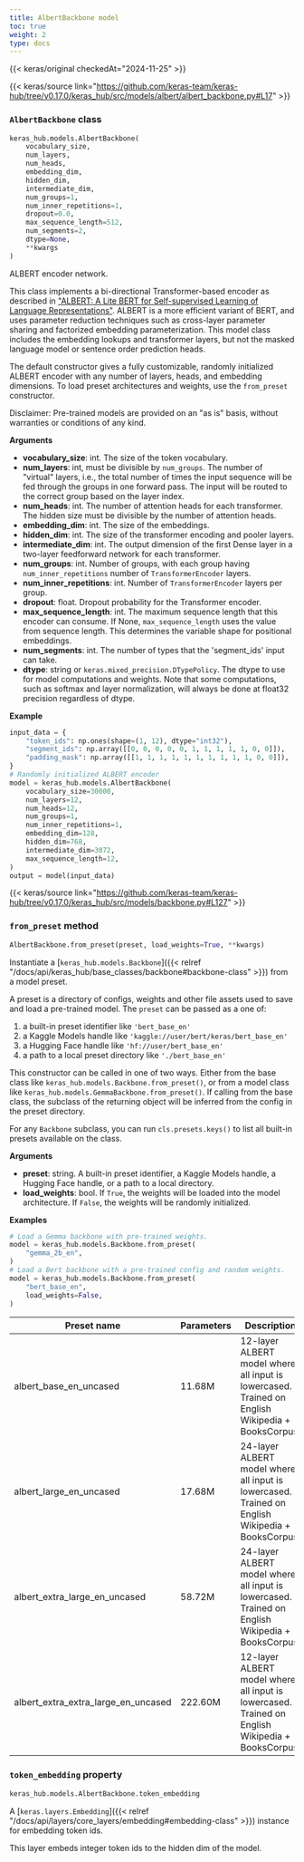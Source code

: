 ```yaml
---
title: AlbertBackbone model
toc: true
weight: 2
type: docs
---
```


{{< keras/original checkedAt="2024-11-25" >}}

{{< keras/source link="https://github.com/keras-team/keras-hub/tree/v0.17.0/keras_hub/src/models/albert/albert_backbone.py#L17" >}}

### `AlbertBackbone` class

```python
keras_hub.models.AlbertBackbone(
    vocabulary_size,
    num_layers,
    num_heads,
    embedding_dim,
    hidden_dim,
    intermediate_dim,
    num_groups=1,
    num_inner_repetitions=1,
    dropout=0.0,
    max_sequence_length=512,
    num_segments=2,
    dtype=None,
    **kwargs
)
```

ALBERT encoder network.

This class implements a bi-directional Transformer-based encoder as
described in
["ALBERT: A Lite BERT for Self-supervised Learning of Language Representations"](https://arxiv.org/abs/1909.11942).
ALBERT is a more efficient variant of BERT, and uses parameter reduction
techniques such as cross-layer parameter sharing and factorized embedding
parameterization. This model class includes the embedding lookups and
transformer layers, but not the masked language model or sentence order
prediction heads.

The default constructor gives a fully customizable, randomly initialized
ALBERT encoder with any number of layers, heads, and embedding dimensions.
To load preset architectures and weights, use the `from_preset` constructor.

Disclaimer: Pre-trained models are provided on an "as is" basis, without
warranties or conditions of any kind.

**Arguments**

- **vocabulary_size**: int. The size of the token vocabulary.
- **num_layers**: int, must be divisible by `num_groups`. The number of
  "virtual" layers, i.e., the total number of times the input sequence
  will be fed through the groups in one forward pass. The input will
  be routed to the correct group based on the layer index.
- **num_heads**: int. The number of attention heads for each transformer.
  The hidden size must be divisible by the number of attention heads.
- **embedding_dim**: int. The size of the embeddings.
- **hidden_dim**: int. The size of the transformer encoding and pooler layers.
- **intermediate_dim**: int. The output dimension of the first Dense layer in
  a two-layer feedforward network for each transformer.
- **num_groups**: int. Number of groups, with each group having
  `num_inner_repetitions` number of `TransformerEncoder` layers.
- **num_inner_repetitions**: int. Number of `TransformerEncoder` layers per
  group.
- **dropout**: float. Dropout probability for the Transformer encoder.
- **max_sequence_length**: int. The maximum sequence length that this encoder
  can consume. If None, `max_sequence_length` uses the value from
  sequence length. This determines the variable shape for positional
  embeddings.
- **num_segments**: int. The number of types that the 'segment_ids' input can
  take.
- **dtype**: string or `keras.mixed_precision.DTypePolicy`. The dtype to use
  for model computations and weights. Note that some computations,
  such as softmax and layer normalization, will always be done at
  float32 precision regardless of dtype.

**Example**

```python
input_data = {
    "token_ids": np.ones(shape=(1, 12), dtype="int32"),
    "segment_ids": np.array([[0, 0, 0, 0, 0, 1, 1, 1, 1, 1, 0, 0]]),
    "padding_mask": np.array([[1, 1, 1, 1, 1, 1, 1, 1, 1, 1, 0, 0]]),
}
# Randomly initialized ALBERT encoder
model = keras_hub.models.AlbertBackbone(
    vocabulary_size=30000,
    num_layers=12,
    num_heads=12,
    num_groups=1,
    num_inner_repetitions=1,
    embedding_dim=128,
    hidden_dim=768,
    intermediate_dim=3072,
    max_sequence_length=12,
)
output = model(input_data)
```

{{< keras/source link="https://github.com/keras-team/keras-hub/tree/v0.17.0/keras_hub/src/models/backbone.py#L127" >}}

### `from_preset` method

```python
AlbertBackbone.from_preset(preset, load_weights=True, **kwargs)
```

Instantiate a [`keras_hub.models.Backbone`]({{< relref "/docs/api/keras_hub/base_classes/backbone#backbone-class" >}}) from a model preset.

A preset is a directory of configs, weights and other file assets used
to save and load a pre-trained model. The `preset` can be passed as a
one of:

1. a built-in preset identifier like `'bert_base_en'`
2. a Kaggle Models handle like `'kaggle://user/bert/keras/bert_base_en'`
3. a Hugging Face handle like `'hf://user/bert_base_en'`
4. a path to a local preset directory like `'./bert_base_en'`

This constructor can be called in one of two ways. Either from the base
class like `keras_hub.models.Backbone.from_preset()`, or from
a model class like `keras_hub.models.GemmaBackbone.from_preset()`.
If calling from the base class, the subclass of the returning object
will be inferred from the config in the preset directory.

For any `Backbone` subclass, you can run `cls.presets.keys()` to list
all built-in presets available on the class.

**Arguments**

- **preset**: string. A built-in preset identifier, a Kaggle Models
  handle, a Hugging Face handle, or a path to a local directory.
- **load_weights**: bool. If `True`, the weights will be loaded into the
  model architecture. If `False`, the weights will be randomly
  initialized.

**Examples**

```python
# Load a Gemma backbone with pre-trained weights.
model = keras_hub.models.Backbone.from_preset(
    "gemma_2b_en",
)
# Load a Bert backbone with a pre-trained config and random weights.
model = keras_hub.models.Backbone.from_preset(
    "bert_base_en",
    load_weights=False,
)
```

| Preset name                         | Parameters | Description                                                                                      |
| ----------------------------------- | ---------- | ------------------------------------------------------------------------------------------------ |
| albert_base_en_uncased              | 11.68M     | 12-layer ALBERT model where all input is lowercased. Trained on English Wikipedia + BooksCorpus. |
| albert_large_en_uncased             | 17.68M     | 24-layer ALBERT model where all input is lowercased. Trained on English Wikipedia + BooksCorpus. |
| albert_extra_large_en_uncased       | 58.72M     | 24-layer ALBERT model where all input is lowercased. Trained on English Wikipedia + BooksCorpus. |
| albert_extra_extra_large_en_uncased | 222.60M    | 12-layer ALBERT model where all input is lowercased. Trained on English Wikipedia + BooksCorpus. |

### `token_embedding` property

```python
keras_hub.models.AlbertBackbone.token_embedding
```

A [`keras.layers.Embedding`]({{< relref "/docs/api/layers/core_layers/embedding#embedding-class" >}}) instance for embedding token ids.

This layer embeds integer token ids to the hidden dim of the model.
